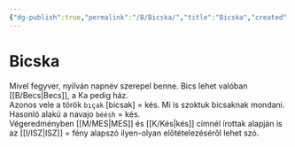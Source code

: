```yaml
---
{"dg-publish":true,"permalink":"/B/Bicska/","title":"Bicska","created":"2023-11-09T01:57","updated":"2024-10-24T22:13"}
---
```



# Bicska

Mivel fegyver, nyilván napnév szerepel benne. Bics lehet valóban [[B/Becs\|Becs]], a Ka pedig ház.  
Azonos vele a török `bıçak` \[bicsak\] = kés. Mi is szoktuk bicsaknak mondani. Hasonló alakú a navajo `béésh` = kés.  
Végeredményben [[M/MES\|MES]] és [[K/Kés\|kés]] címnél írottak alapján is az [[I/ISZ\|ISZ]] = fény alapszó ilyen-olyan előtételezéséről lehet szó.  